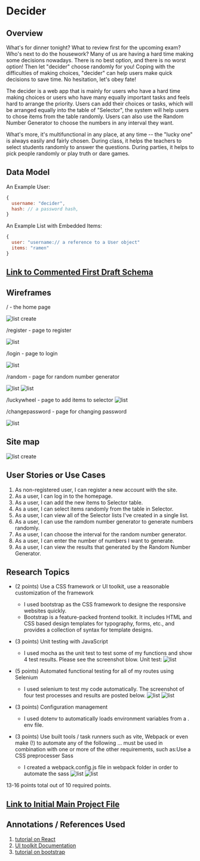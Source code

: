 <!-- The content below is an example project proposal / requirements document. Replace the text below the lines marked "__TODO__" with details specific to your project. Remove the "TODO" lines.

(__TODO__: your project name) -->

# Decider

## Overview

<!-- (__TODO__: a brief one or two paragraph, high-level description of your project) -->

What's for dinner tonight? What to review first for the upcoming exam? Who's next to do the housework? Many of us are having a hard time making some decisions nowadays. There is no best option, and there is no worst option! Then let "decider" choose randomly for you!
Coping with the difficulties of making choices, "decider" can help users make quick decisions to save time. No hesitation, let's obey fate!

The decider is a web app that is mainly for users who have a hard time making choices or users who have many equally important tasks and feels hard to arrange the priority. Users can add their choices or tasks, which will be arranged equally into the table of "Selector", the system will help users to chose items from the table randomly. Users can also use the Random Number Generator to choose the numbers in any interval they want. 

What's more, it's multifunctional in any place, at any time -- the "lucky one" is always easily and fairly chosen. During class, it helps the teachers to select students randomly to answer the questions. During parties, it helps to pick people randomly or play truth or dare games.


## Data Model
<!-- 
(__TODO__:   

The application will store Users, Lists and Items

* users can have multiple lists (via references)
* each list can have multiple items (by embedding)

(__TODO__: sample documents) -->

An Example User:

```javascript
{
  username: "decider",
  hash: // a password hash,
}
```

An Example List with Embedded Items:

```javascript
{
  user: "username:// a reference to a User object"
  items: "ramen"
}
```


## [Link to Commented First Draft Schema](db.mjs) 

<!-- (__TODO__: create a first draft of your Schemas in db.mjs and link to it) -->

## Wireframes
<!-- 
(__TODO__: wireframes for all of the pages on your site; they can be as simple as photos of drawings or you can use a tool like Balsamiq, Omnigraffle, etc.) -->

/ - the home page

![list create](documentation/home.png)

/register - page to register

![list](documentation/register.png)

/login - page to login

![list](documentation/login.png)

/random - page for random number generator

![list](documentation/random.png)
![list](documentation/results.png)

/luckywheel - page to add items to selector
![list](documentation/selector.png)

/changepassword - page for changing password

![list](documentation/changepassword.png)



## Site map

<!-- (__TODO__: draw out a site map that shows how pages are related to each other) -->

<!-- Here's a [complex example from wikipedia](https://upload.wikimedia.org/wikipedia/commons/2/20/Sitemap_google.jpg), but you can create one without the screenshots, drop shadows, etc. ... just names of pages and where they flow to. -->

![list create](documentation/sitemap.jpg)

## User Stories or Use Cases

<!-- (__TODO__: write out how your application will be used through [user stories](http://en.wikipedia.org/wiki/User_story#Format) and / or [use cases](https://en.wikipedia.org/wiki/Use_case)) -->

1. As non-registered user, I can register a new account with the site.
2. As a user, I can log in to the homepage.
3. As a user, I can add the new items to Selector table.
4. As a user, I can select items randomly from the table in Selector.
5. As a user, I can view all of the Selector lists I've created in a single list.
6. As a user, I can use the ramdom number generator to generate numbers randomly.
7. As a user, I can choose the interval for the random number generator.
8. As a user, I can enter the number of numbers I want to generate.
9. As a user, I can view the results that generated by the Random Number Generator.


## Research Topics
<!-- 
(__TODO__: the research topics that you're planning on working on along with their point values... and the total points of research topics listed) -->


* (2 points) Use a CSS framework or UI toolkit, use a reasonable customization of the framework
  * I used bootstrap as the CSS framework to designe the responsive websites quickly.
  * Bootstrap is a feature-packed frontend toolkit. It includes HTML and CSS based design templates for typography, forms, etc., and provides a collection of syntax for template designs.
* (3 points) Unit testing with JavaScript
  * I used mocha as the unit test to test some of my functions and show 4 test results. Please see the screenshot blow.
  Unit test:
  ![list](documentation/unittest.pic.jpg)
* (5 points) Automated functional testing for all of my routes using Selenium
  * I used selenium to test my code automatically. The screenshot of four test processes and results are posted below.
  ![list](documentation/test1.pic.jpg)
  ![list](documentation/test2.pic.jpg)

* (3 points) Configuration management
  * I used dotenv to automatically loads environment variables from a . env file.
* (3 points) Use built tools / task runners such as vite, Webpack or even make (!) to automate any of the following … must be used in combination with one or more of the other requirements, such as:Use a CSS preprocesser Sass
  * I created a webpack.config.js file in webpack folder in order to automate the sass
![list](documentation/sass1.png)
![list](documentation/sass2.png)


13-16 points total out of 10 required points.


## [Link to Initial Main Project File](app.mjs) 

<!-- (__TODO__: create a skeleton Express application with a package.json, app.mjs, views folder, etc. ... and link to your initial app.mjs) -->

## Annotations / References Used

<!-- (__TODO__: list any tutorials/references/etc. that you've based your code off of) -->

1. [tutorial on React](https://github.com/facebook/react)
2. [UI toolkit Documentation](https://docs.unity3d.com/Manual/UIElements.html)
3. [tutorial on bootstrap](https://getbootstrap.com/)

